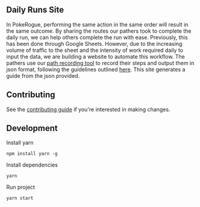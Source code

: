 ## Daily Runs Site

In PokeRogue, performing the same action in the same order will result in the same outcome. By sharing the routes our pathers took to complete the daily run, we can help others complete the run with ease. Previously, this has been done through Google Sheets. However, due to the increasing volume of traffic to the sheet and the intensity of work required daily to input the data, we are building a website to automate this workflow. The pathers use our [path recording tool](https://github.com/PokeRogue-Projects/Pathing-Tool) to record their steps and output them in json format, following the guidelines outlined [here](https://github.com/PokeRogue-Projects/DRPD-Specs/blob/main/DRPDS.md). This site generates a guide from the json provided.

## Contributing

See the [contributing guide](CONTRIBUTING.md) if you're interested in making changes.

## Development

Install yarn

`npm install yarn -g`

Install dependencies

`yarn`

Run project

`yarn start`